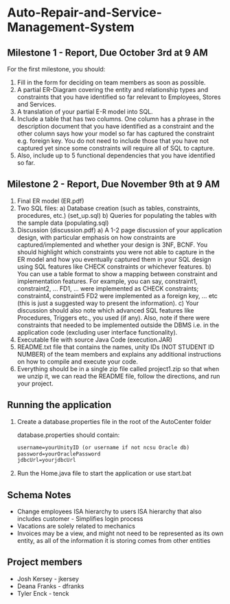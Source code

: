 # Auto-Repair-and-Service-Management-System

## Milestone 1 - Report, Due October 3rd at 9 AM

For the first milestone, you should:

1. Fill in the form for deciding on team members as soon as possible.
2. A partial ER-Diagram covering the entity and relationship types and constraints that you have identified so far relevant to Employees, Stores and Services.
3. A translation of your partial E-R model into SQL.
4. Include a table that has two columns. One column has a phrase in the description document that you have identified as a constraint and the other column says how your model so far has captured the constraint e.g. foreign key. You do not need to include those that you have not captured yet since some constraints will require all of SQL to capture.
5. Also, include up to 5 functional dependencies that you have identified so far.

## Milestone 2 - Report, Due November 9th at 9 AM

1. Final ER model (ER.pdf)
2. Two SQL files:
a) Database creation (such as tables, constraints, procedures, etc.) (set_up.sql)
b) Queries for populating the tables with the sample data (populating.sql)
3. Discussion (discussion.pdf)
a) A 1-2 page discussion of your application design, with particular emphasis on how
constraints are captured/implemented and whether your design is 3NF, BCNF. You
should highlight which constraints you were not able to capture in the ER model and how
you eventually captured them in your SQL design using SQL features like CHECK
constraints or whichever features.
b) You can use a table format to show a mapping between constraint and implementation features. For example, you can say, constraint1, constraint2, ... FD1, ...
were implemented as CHECK constraints; constraint4, constraint5 FD2 were
implemented as a foreign key, ... etc (this is just a suggested way to present the
information).
c) Your discussion should also note which advanced SQL features like Procedures,
Triggers etc., you used (if any). Also, note if there were constraints that needed to be
implemented outside the DBMS i.e. in the application code (excluding user interface
functionality).
4. Executable file with source Java Code (execution.JAR)
5. README.txt file that contains the names, unity IDs (NOT STUDENT ID NUMBER) of
the team members and explains any additional instructions on how to compile and
execute your code.
6. Everything should be in a single zip file called project1.zip so that when we unzip it, we
can read the README file, follow the directions, and run your project.

## Running the application

1. Create a database.properties file in the root of the AutoCenter folder

    database.properties should contain:

    ```txt
    username=yourUnityID (or username if not ncsu Oracle db)
    password=yourOraclePassword
    jdbcUrl=yourjdbcUrl
    ```

2. Run the Home.java file to start the application or use start.bat

## Schema Notes

* Change employees ISA hierarchy to users ISA hierarchy that also includes customer - Simplifies login process
* Vacations are solely related to mechanics
* Invoices may be a view, and might not need to be represented as its own entity, as all of the information it is storing comes from other entities

## Project members

* Josh Kersey - jkersey
* Deana Franks - dfranks
* Tyler Enck - tenck

